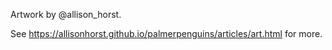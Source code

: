 Artwork by @allison_horst.

See https://allisonhorst.github.io/palmerpenguins/articles/art.html for more.
